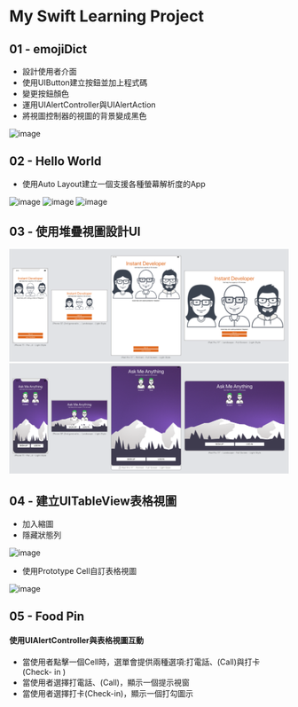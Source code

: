 # My Swift Learning Project

## 01 - emojiDict

* 設計使用者介面
* 使用UIButton建立按鈕並加上程式碼
* 變更按鈕顏色
* 運用UIAlertController與UIAlertAction
* 將視圖控制器的視圖的背景變成黑色

![image](http://g.recordit.co/g8Pz19HTVc.gif)

## 02 - Hello World

* 使用Auto Layout建立一個支援各種螢幕解析度的App

![image](http://g.recordit.co/cNIGuMAKNX.gif)
![image](http://g.recordit.co/eqONhuhUiC.gif)
![image](http://g.recordit.co/HN0vJXzTnt.gif)

## 03 - 使用堆疊視圖設計UI

![image](https://github.com/ArielKoKo/Swift/blob/main/PHOTO%20%26%20GIF/03_StackViewDemo.png)
![image](https://github.com/ArielKoKo/Swift/blob/main/PHOTO%20%26%20GIF/03_Ask%20Me%20Anything.png)

## 04 - 建立UITableView表格視圖

* 加入縮圖
* 隱藏狀態列

![image](http://g.recordit.co/WD0DfyORda.gif)

* 使用Prototype Cell自訂表格視圖

![image](http://g.recordit.co/lCrTzPlHr2.gif)

## 05 - Food Pin

#### 使用UIAlertController與表格視圖互動
* 當使用者點擊一個Cell時，選單會提供兩種選項:打電話、(Call)與打卡(Check- in )
* 當使用者選擇打電話、(Call)，顯示一個提示視窗
* 當使用者選擇打卡(Check-in)，顯示一個打勾圖示












